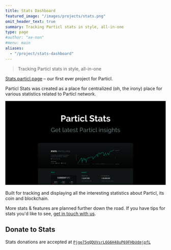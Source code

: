 ```yaml
---
title: Stats Dashboard
featured_image: "/images/projects/stats.png"
omit_header_text: true
summary: Tracking Particl stats in style, all-in-one
type: page
#author: "xe-non"
#menu: main
aliases:
  - "/project/stats-dashboard"
---
```


> Tracking Particl stats in style, all-in-one

[Stats.particl.page](https://stats.particl.page) &ndash; our first ever project for Particl.

Particl Stats was created as a place for centralized (oh, the irony) place for various statistics related to Particl network.

[![Particl.page Stats](/images/projects/stats.png)](https://stats.particl.page)

Built for tracking and displaying all the interesting statistics about Particl, its coin and blockchain.

More stats & features are planned further down the road. If you have tips for stats you'd like to see, [get in touch with us](/about).


## Donate to Stats

Stats donations are accepted at [`Pjge75gQDUVsrL6G6H48uP69FHbUdmjpfL`](https://explorer.particl.io/address/Pjge75gQDUVsrL6G6H48uP69FHbUdmjpfL)